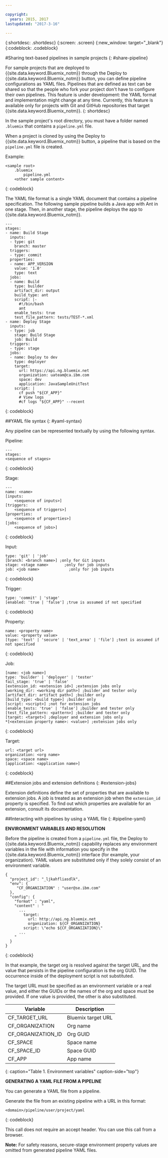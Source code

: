 ```yaml
---

copyright:
  years: 2015, 2017
lastupdated: "2017-3-16"

---
```


{:shortdesc: .shortdesc}
{:screen: .screen}
{:new_window: target="_blank"}
{:codeblock: .codeblock}

#Sharing text-based pipelines in sample projects {: #share-pipeline}

For sample projects that are deployed to {{site.data.keyword.Bluemix_notm}} through the Deploy to {{site.data.keyword.Bluemix_notm}} button, you can define pipeline configurations as YAML files. Pipelines that are defined as text can be shared so that the people who fork your project don't have to configure their own pipelines. This feature is under development: the YAML format and implementation might change at any time. Currently, this feature is available only for projects with Git and GitHub repositories that target {{site.data.keyword.Bluemix_notm}}. 
{: shortdesc} 

In the sample project's root directory, you must have a folder named `.bluemix` that contains a `pipeline.yml` file.

When a project is cloned by using the Deploy to {{site.data.keyword.Bluemix_notm}} button, a pipeline that is based on the `pipeline.yml` file is created. 

Example: 
``` 
<sample root>
	.bluemix
		pipeline.yml
	<other sample content>
```
{: codeblock} 

The YAML file format is a single YAML document that contains a pipeline specification. The following sample pipeline builds a Java app with Ant in one stage. Then, in another stage, the pipeline deploys the app to {{site.data.keyword.Bluemix_notm}}. 

``` 
---
stages:
- name: Build Stage
  inputs:
  - type: git
    branch: master
  triggers:
  - type: commit
  properties:
  - name: APP_VERSION
    value: '1.0'
    type: text
  jobs:
  - name: Build
    type: builder
    artifact_dir: output
    build_type: ant
    script: |-
      #!/bin/bash
      ant
    enable_tests: true
    test_file_pattern: tests/TEST-*.xml
- name: Deploy Stage
  inputs:
  - type: job
    stage: Build Stage
    job: Build
  triggers:
  - type: stage
  jobs:
  - name: Deploy to dev
    type: deployer
    target:
      url: https://api.ng.bluemix.net
      organization: uateam@ca.ibm.com
      space: dev
      application: JavaSampleUnitTest
    script: |
      cf push "${CF_APP}"
      # View logs
      #cf logs "${CF_APP}" --recent
```
{: codeblock} 

##YAML file syntax {: #yaml-syntax}

Any pipeline can be represented textually by using the following syntax.

Pipeline:
```
---
stages:
<sequence of stages>
```
{: codeblock} 

Stage: 
```
---
name: <name>
[inputs: 
	<sequence of inputs>] 
[triggers:   
	<sequence of triggers>] 
[properties:   
	<sequence of properties>] 
[jobs:   
	<sequence of jobs>]
```
{: codeblock} 

Input:
```
type: 'git' | 'job'
[branch: <branch name>] ;only for Git inputs
stage: <stage name>		  ;only for job inputs
job: <job name>			   	;only for job inputs
```
{: codeblock} 

Trigger:
```
type: 'commit' | 'stage'
[enabled: 'true | 'false'] ;true is assumed if not specified
```
{: codeblock} 	
	
Property:
```
name: <property name>
value: <property value>
[type: 'text' | 'secure' | 'text_area' | 'file'] ;text is assumed if not specified
```
{: codeblock} 

Job:
```
[name: <job name>]
type: 'builder' | 'deployer' | 'tester'
fail_stage: 'true' | 'false'
[extension_id: <extension id>] ;extension jobs only
[working_dir: <working dir path>] ;builder and tester only
[artifact_dir: artifact path>] ;builder only
[build_type: <build type>] ;builder only
[script: <script>] ;not for extension jobs
[enable_tests: 'true' | 'false'] ;builder and tester only
[test_file_pattern: <pattern>] ;builder and tester only
[target: <target>] ;deployer and extension jobs only
*[<extension property name>: <value>] ;extension jobs only
```
{: codeblock} 

Target:
```
url: <target url>
organization: <org name>
space: <space name>
[application: <application name>]
```
{: codeblock} 

##Extension jobs and extension definitions {: #extension-jobs} 

Extension definitions define the set of properties that are available to extension jobs. A job is treated as an extension job when the `extension_id` property is specified. To find out which properties are available for an extension, consult its documentation. 

##Interacting with pipelines by using a YAML file {: #pipeline-yaml} 

**ENVIRONMENT VARIABLES AND RESOLUTION** 
<!-- Formating for this? -->

Before the pipeline is created from a `pipeline.yml` file, the Deploy to {{site.data.keyword.Bluemix_notm}} capability replaces any environment variables in the file with information you specify in the {{site.data.keyword.Bluemix_notm}} interface (for example, your organization). YAML values are substituted only if they solely consist of an environment variable. 

```
{
  "project_id": "_ljkahfliasdlk",
  "env": {
     "CF_ORGANIZATION" : "user@se.ibm.com"
  },
  "config": {
    "format" : "yaml",
    "content" : "
      ...
        target:
          url: http://api.ng.bluemix.net
          organization: ${CF_ORGANIZATION}
        script: \"echo ${CF_ORGANIZATION}\"                
      ...
    "
  }
}
```
{: codeblock} 

In that example, the target org is resolved against the target URL, and the value that persists in the pipeline configuration is the org GUID. The occurrence inside of the deployment script is not substituted.

The target URL must be specified as an environment variable or a real value, and either the GUIDs or the names of the org and space must be provided. If one value is provided, the other is also substituted.

Variable | Description 
---------------- | ---------------- 
CF_TARGET_URL |	Bluemix target URL
CF_ORGANIZATION	| Org name
CF_ORGANIZATION_ID	| Org GUID
CF_SPACE |	Space name
CF_SPACE_ID |	Space GUID
CF_APP	| App name
{: caption="Table 1. Environment variables" caption-side="top"}

**GENERATING A YAML FILE FROM A PIPELINE** 

You can generate a YAML file from a pipeline. 

Generate the file from an existing pipeline with a URL in this format:

```
<domain>/pipeline/user/project/yaml
```
{: codeblock} 

This call does not require an accept header. You can use this call from a browser. 

**Note:** For safety reasons, secure-stage environment property values are omitted from generated pipeline YAML files. 
